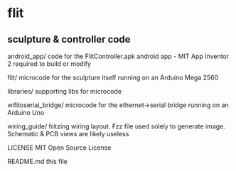 # flit
sculpture &amp; controller code
--

android_app/          code for the FlitController.apk android app - MIT App Inventor 2 required to build or modify

flit/                 microcode for the sculpture itself running on an Arduino Mega 2560

libraries/            supporting libs for microcode

wifitoserial_bridge/  microcode for the ethernet->serial bridge running on an Arduino Uno

wiring_guide/         fritzing wiring layout. Fzz file used solely to generate image. Schematic & PCB views are likely useless

LICENSE               MIT Open Source License

README.md             this file
